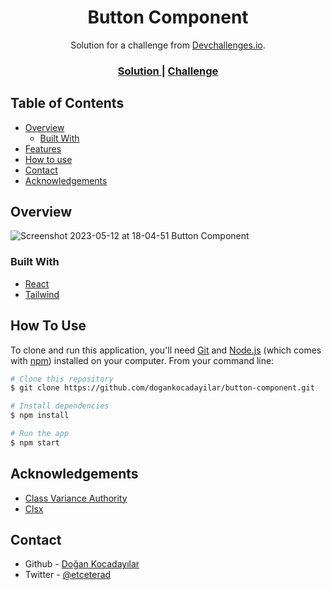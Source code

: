 <h1 align="center">Button Component</h1>

<div align="center">
   Solution for a challenge from  <a href="http://devchallenges.io" target="_blank">Devchallenges.io</a>.
</div>

<div align="center">
  <h3>
    <a href="https://https://dogankocadayilar.github.io/button-component/">
      Solution
    </a>
    <span> | </span>
    <a href="https://devchallenges.io/challenges/ohgVTyJCbm5OZyTB2gNY">
      Challenge
    </a>
  </h3>
</div>

<!-- TABLE OF CONTENTS -->

## Table of Contents

- [Overview](#overview)
  - [Built With](#built-with)
- [Features](#features)
- [How to use](#how-to-use)
- [Contact](#contact)
- [Acknowledgements](#acknowledgements)

<!-- OVERVIEW -->

## Overview

![Screenshot 2023-05-12 at 18-04-51 Button Component](https://github.com/dogankocadayilar/button-component/assets/75983262/15438640-f38f-4544-8a6c-921019e29202)

### Built With

- [React](https://reactjs.org/)
- [Tailwind](https://tailwindcss.com/)

## How To Use

To clone and run this application, you'll need [Git](https://git-scm.com) and [Node.js](https://nodejs.org/en/download/) (which comes with [npm](http://npmjs.com)) installed on your computer. From your command line:

```bash
# Clone this repository
$ git clone https://github.com/dogankocadayilar/button-component.git

# Install dependencies
$ npm install

# Run the app
$ npm start
```

## Acknowledgements

- [Class Variance Authority](https://cva.style/docs)
- [Clsx](https://github.com/lukeed/clsx)

## Contact

- Github - [Doğan Kocadayılar](https://github.com/dogankocadayilar)
- Twitter - [@etceterad](https://www.twitter.com/etceterad)
